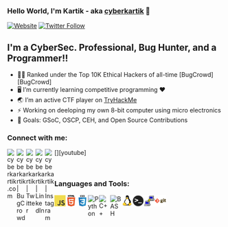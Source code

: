### Hello World, I'm Kartik - aka [cyberkartik][website] 👋

[![Website](https://img.shields.io/website?label=cyberkartik.me&style=for-the-badge&url=https%3A%2F%2Fcyberkartik.me)](https://cyberkartik.me)
[![Twitter Follow](https://img.shields.io/twitter/follow/cyberkartik?color=1DA1F2&logo=twitter&style=for-the-badge)](https://twitter.com/intent/follow?original_referer=https%3A%2F%2Fgithub.com%2Fcyberkartik&screen_name=cyberkartik)

## I'm a CyberSec. Professional, Bug Hunter, and a Programmer!!

- 🐱‍💻 Ranked under the Top 10K Ethical Hackers of all-time [BugCrowd][BugCrowd]
- 🖥 I’m currently learning competitive programming ❤
- 🌏 I’m an active CTF player on [TryHackMe][TryHackMe]
- ⚡ Working on deeloping my own 8-bit computer using micro electronics
- 🥅 Goals: GSoC, OSCP, CEH, and Open Source Contributions 


### Connect with me:

[<img align="left" alt="cyberkartik.com" width="22px" src="https://cdn.jsdelivr.net/npm/simple-icons@3.13.0/icons/googleearth.svg" />][website]
[<img align="left" alt="cyberkartik | BugCrowd" width="22px" src="https://cdn.jsdelivr.net/npm/simple-icons@3.13.0/icons/hackerone.svg" />][youtube]
[<img align="left" alt="cyberkartik | Twitter" width="22px" src="https://cdn.jsdelivr.net/npm/simple-icons@v3/icons/twitter.svg" />][twitter]
[<img align="left" alt="cyberkartik | LinkedIn" width="22px" src="https://cdn.jsdelivr.net/npm/simple-icons@v3/icons/linkedin.svg" />][linkedin]
[<img align="left" alt="cyberkartik | Instagram" width="22px" src="https://cdn.jsdelivr.net/npm/simple-icons@v3/icons/instagram.svg" />][instagram]

<br />

### Languages and Tools:

[<img align="left" alt="JavaScript" width="26px" src="https://raw.githubusercontent.com/github/explore/80688e429a7d4ef2fca1e82350fe8e3517d3494d/topics/javascript/javascript.png" />][call]
[<img align="left" alt="HTML5" width="26px" src="https://raw.githubusercontent.com/github/explore/80688e429a7d4ef2fca1e82350fe8e3517d3494d/topics/html/html.png" />][call]
[<img align="left" alt="CSS3" width="26px" src="https://raw.githubusercontent.com/github/explore/80688e429a7d4ef2fca1e82350fe8e3517d3494d/topics/css/css.png" />][call]
[<img align="left" alt="Python" width="26px" src="https://github.com/jmnote/z-icons/blob/master/svg/python.svg" />][call]
[<img align="left" alt="C++" width="26px" src="https://github.com/jmnote/z-icons/blob/master/svg/cpp.svg" />][call]
[<img align="left" alt="BASH" width="26px" src="https://github.com/jmnote/z-icons/blob/master/svg/bash.svg" />][call]
[<img align="left" alt="Linux" width="26px" src="https://github.com/devicons/devicon/blob/master/icons/linux/linux-original.svg" />][call]
[<img align="left" alt="Terminal" width="26px" src="https://raw.githubusercontent.com/github/explore/80688e429a7d4ef2fca1e82350fe8e3517d3494d/topics/terminal/terminal.png" />][call]
[<img align="left" alt="Putty" width="26px" src="https://github.com/devicons/devicon/blob/master/icons/putty/putty-original.svg" />][call]
[<img align="left" alt="Git" width="26px" src="https://raw.githubusercontent.com/github/explore/80688e429a7d4ef2fca1e82350fe8e3517d3494d/topics/git/git.png" />][call]

[website]: https://cyberkartik.me
[TryHackMe]: https://tryhackme.com/p/cyberkartik
[twitter]: https://twitter.com/cyberkartik
[instagram]: https://instagram.com/kartikguptaa__
[linkedin]: https://linkedin.com/in/cyberkartik
[call]: https://github.com/cyberkartik